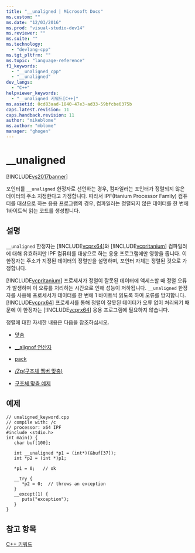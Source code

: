 ```yaml
---
title: "__unaligned | Microsoft Docs"
ms.custom: ""
ms.date: "12/03/2016"
ms.prod: "visual-studio-dev14"
ms.reviewer: ""
ms.suite: ""
ms.technology: 
  - "devlang-cpp"
ms.tgt_pltfrm: ""
ms.topic: "language-reference"
f1_keywords: 
  - "__unaligned_cpp"
  - "__unaligned"
dev_langs: 
  - "C++"
helpviewer_keywords: 
  - "__unaligned 키워드[C++]"
ms.assetid: 0cd83aad-1840-47e3-ad33-59bfcbe6375b
caps.latest.revision: 11
caps.handback.revision: 11
author: "mikeblome"
ms.author: "mblome"
manager: "ghogen"
---
```

# __unaligned
[!INCLUDE[vs2017banner](../assembler/inline/includes/vs2017banner.md)]

포인터를 `__unaligned` 한정자로 선언하는 경우, 컴파일러는 포인터가 정렬되지 않은 데이터의 주소 지정한다고 가정합니다.  따라서 IPF\(Itanium Processor Family\) 컴퓨터를 대상으로 하는 응용 프로그램의 경우, 컴파일러는 정렬되지 않은 데이터를 한 번에 1바이트씩 읽는 코드를 생성합니다.  
  
## 설명  
 `__unaligned` 한정자는 [!INCLUDE[vcprx64](../assembler/inline/includes/vcprx64_md.md)]와 [!INCLUDE[vcpritanium](../cpp/includes/vcpritanium_md.md)] 컴파일러에 대해 유효하지만 IPF 컴퓨터를 대상으로 하는 응용 프로그램에만 영향을 줍니다.  이 한정자는 주소가 지정된 데이터의 정렬만을 설명하며, 포인터 자체는 정렬된 것으로 가정합니다.  
  
 [!INCLUDE[vcpritanium](../cpp/includes/vcpritanium_md.md)] 프로세서가 정렬이 잘못된 데이터에 액세스할 때 정렬 오류가 발생하며 이 오류를 처리하는 시간으로 인해 성능이 저하됩니다.  `__unaligned` 한정자를 사용해 프로세서가 데이터를 한 번에 1 바이트씩 읽도록 하여 오류를 방지합니다.  [!INCLUDE[vcprx64](../assembler/inline/includes/vcprx64_md.md)] 프로세서를 통해 정렬이 잘못된 데이터가 오류 없이 처리되기 때문에 이 한정자는 [!INCLUDE[vcprx64](../assembler/inline/includes/vcprx64_md.md)] 응용 프로그램에 필요하지 않습니다.  
  
 정렬에 대한 자세한 내용은 다음을 참조하십시오.  
  
-   [맞춤](../cpp/align-cpp.md)  
  
-   [\_\_alignof 연산자](../cpp/alignof-operator.md)  
  
-   [pack](../preprocessor/pack.md)  
  
-   [\/Zp\(구조체 멤버 맞춤\)](../build/reference/zp-struct-member-alignment.md)  
  
-   [구조체 맞춤 예제](../build/examples-of-structure-alignment.md)  
  
## 예제  
  
```  
// unaligned_keyword.cpp  
// compile with: /c  
// processor: x64 IPF  
#include <stdio.h>  
int main() {  
   char buf[100];  
  
   int __unaligned *p1 = (int*)(&buf[37]);  
   int *p2 = (int *)p1;  
  
   *p1 = 0;   // ok  
  
   __try {  
      *p2 = 0;  // throws an exception  
   }  
   __except(1) {  
      puts("exception");  
   }  
}  
```  
  
## 참고 항목  
 [C\+\+ 키워드](../cpp/keywords-cpp.md)